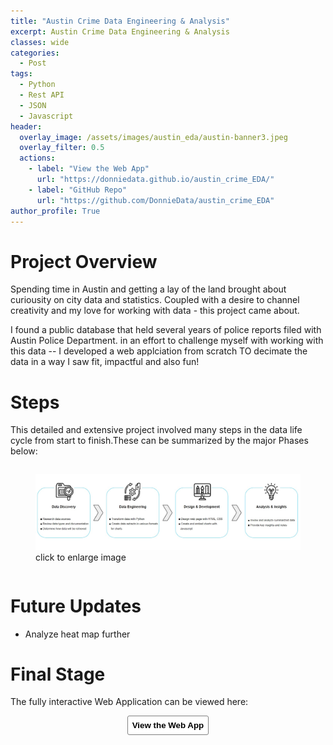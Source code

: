 ```yaml
---
title: "Austin Crime Data Engineering & Analysis"
excerpt: Austin Crime Data Engineering & Analysis
classes: wide
categories:
  - Post
tags:
  - Python
  - Rest API
  - JSON
  - Javascript
header:
  overlay_image: /assets/images/austin_eda/austin-banner3.jpeg
  overlay_filter: 0.5 
  actions:
    - label: "View the Web App" 
      url: "https://donniedata.github.io/austin_crime_EDA/"
    - label: "GitHub Repo"
      url: "https://github.com/DonnieData/austin_crime_EDA"
author_profile: True 
---
```


# Project Overview 
Spending time in Austin and getting a lay of the land brought about curiousity on city data and statistics. Coupled with a desire to channel creativity and my love for working with data - this project came about.

I found a public database that held several years of police reports filed with Austin Police Department. 
in an effort to challenge myself with working with this data -- I developed a web applciation from scratch TO decimate the data in a way I saw fit, impactful and also fun!


# Steps 
This detailed and extensive project involved many steps in the data life cycle from start to finish.These can be summarized by the major Phases below: 

<div class="notice" style="display:flex; justify-content: center; width:300;">
<figure>
  <a href="/assets/images/austin_eda/Austin_eda_project_steps1.jpg"><img src="/assets/images/austin_eda/Austin_eda_project_steps1.jpg"></a>
  <figcaption>click to enlarge image</figcaption>
</figure>
  </div>
  
# Future Updates
- Analyze heat map further 

# Final Stage
The fully interactive Web Application can be viewed here: 

<div style="text-align: center"><a href="https://donniedata.github.io/austin_crime_EDA/"><button style="color:#000000; background-color:#FFFFFF; border: 1px solid gray; padding: 7px; border-radius: 3px;" type="button"
onMouseOver="this.style.color='#4787F0'"
   onMouseOut="this.style.color='#000000'"><b>View the Web App</b></button></a></div>









  







